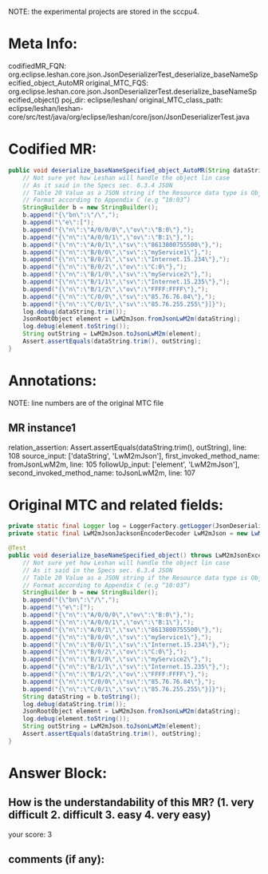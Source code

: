 NOTE: the experimental projects are stored in the sccpu4.

# Meta Info:
codifiedMR_FQN:
org.eclipse.leshan.core.json.JsonDeserializerTest_deserialize_baseNameSpecified_object_AutoMR
original_MTC_FQS:
org.eclipse.leshan.core.json.JsonDeserializerTest.deserialize_baseNameSpecified_object()
poj_dir:
eclipse/leshan/
original_MTC_class_path:
eclipse/leshan/leshan-core/src/test/java/org/eclipse/leshan/core/json/JsonDeserializerTest.java

# Codified MR:
```java
public void deserialize_baseNameSpecified_object_AutoMR(String dataString, LwM2mJsonJacksonEncoderDecoder LwM2mJson) throws LwM2mJsonException {
    // Not sure yet how Leshan will handle the object lin case
    // As it said in the Specs sec. 6.3.4 JSON
    // Table 20 Value as a JSON string if the Resource data type is Objlnk
    // Format according to Appendix C (e.g “10:03”)
    StringBuilder b = new StringBuilder();
    b.append("{\"bn\":\"/\",");
    b.append("\"e\":[");
    b.append("{\"n\":\"A/0/0/0\",\"ov\":\"B:0\"},");
    b.append("{\"n\":\"A/0/0/1\",\"ov\":\"B:1\"},");
    b.append("{\"n\":\"A/0/1\",\"sv\":\"8613800755500\"},");
    b.append("{\"n\":\"B/0/0\",\"sv\":\"myService1\"},");
    b.append("{\"n\":\"B/0/1\",\"sv\":\"Internet.15.234\"},");
    b.append("{\"n\":\"B/0/2\",\"ov\":\"C:0\"},");
    b.append("{\"n\":\"B/1/0\",\"sv\":\"myService2\"},");
    b.append("{\"n\":\"B/1/1\",\"sv\":\"Internet.15.235\"},");
    b.append("{\"n\":\"B/1/2\",\"ov\":\"FFFF:FFFF\"},");
    b.append("{\"n\":\"C/0/0\",\"sv\":\"85.76.76.84\"},");
    b.append("{\"n\":\"C/0/1\",\"sv\":\"85.76.255.255\"}]}");
    log.debug(dataString.trim());
    JsonRootObject element = LwM2mJson.fromJsonLwM2m(dataString);
    log.debug(element.toString());
    String outString = LwM2mJson.toJsonLwM2m(element);
    Assert.assertEquals(dataString.trim(), outString);
}
```

# Annotations:
NOTE: line numbers are of the original MTC file
## MR instance1
relation_assertion: Assert.assertEquals(dataString.trim(), outString), line: 108 
source_input: ['dataString', 'LwM2mJson'], first_invoked_method_name: fromJsonLwM2m, line: 105 
followUp_input: ['element', 'LwM2mJson'], second_invoked_method_name: toJsonLwM2m, line: 107 


# Original MTC and related fields:
```java
private static final Logger log = LoggerFactory.getLogger(JsonDeserializerTest.class);
private static final LwM2mJsonJacksonEncoderDecoder LwM2mJson = new LwM2mJsonJacksonEncoderDecoder();

@Test
public void deserialize_baseNameSpecified_object() throws LwM2mJsonException {
    // Not sure yet how Leshan will handle the object lin case
    // As it said in the Specs sec. 6.3.4 JSON
    // Table 20 Value as a JSON string if the Resource data type is Objlnk
    // Format according to Appendix C (e.g “10:03”)
    StringBuilder b = new StringBuilder();
    b.append("{\"bn\":\"/\",");
    b.append("\"e\":[");
    b.append("{\"n\":\"A/0/0/0\",\"ov\":\"B:0\"},");
    b.append("{\"n\":\"A/0/0/1\",\"ov\":\"B:1\"},");
    b.append("{\"n\":\"A/0/1\",\"sv\":\"8613800755500\"},");
    b.append("{\"n\":\"B/0/0\",\"sv\":\"myService1\"},");
    b.append("{\"n\":\"B/0/1\",\"sv\":\"Internet.15.234\"},");
    b.append("{\"n\":\"B/0/2\",\"ov\":\"C:0\"},");
    b.append("{\"n\":\"B/1/0\",\"sv\":\"myService2\"},");
    b.append("{\"n\":\"B/1/1\",\"sv\":\"Internet.15.235\"},");
    b.append("{\"n\":\"B/1/2\",\"ov\":\"FFFF:FFFF\"},");
    b.append("{\"n\":\"C/0/0\",\"sv\":\"85.76.76.84\"},");
    b.append("{\"n\":\"C/0/1\",\"sv\":\"85.76.255.255\"}]}");
    String dataString = b.toString();
    log.debug(dataString.trim());
    JsonRootObject element = LwM2mJson.fromJsonLwM2m(dataString);
    log.debug(element.toString());
    String outString = LwM2mJson.toJsonLwM2m(element);
    Assert.assertEquals(dataString.trim(), outString);
}

```


# Answer Block: 
## How is the understandability of this MR? (1. very difficult 2. difficult 3. easy 4. very easy)
your score: 3
 
## comments (if any): 
```txt

```